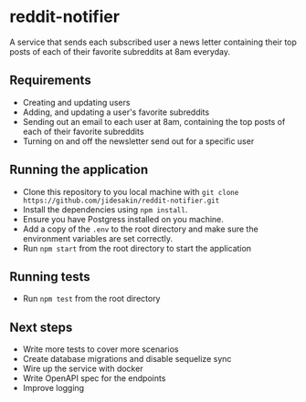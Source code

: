 # reddit-notifier
A service that sends each subscribed user a news letter containing their top posts of each of their favorite subreddits at 8am everyday.
## Requirements

- Creating and updating users
- Adding, and updating a user's favorite subreddits
- Sending out an email to each user at 8am, containing the top posts of each of their
favorite subreddits
- Turning on and off the newsletter send out for a specific user
## Running the application
- Clone this repository to you local machine with `git clone https://github.com/jidesakin/reddit-notifier.git`
- Install the dependencies using `npm install`.
- Ensure you have Postgress installed on you machine.
- Add a copy of the `.env` to the root directory and make sure the environment variables are set correctly.
- Run `npm start` from the root directory to start the application

## Running tests

- Run `npm test` from the root directory

## Next steps
- Write more tests to cover more scenarios
- Create database migrations and disable sequelize sync
- Wire up the service with docker
- Write OpenAPI spec for the endpoints
- Improve logging